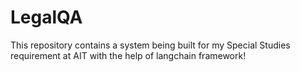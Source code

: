 # LegalQA
This repository contains a system being built for my Special Studies requirement at AIT with the help of langchain framework!
